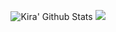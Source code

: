 <p align="center">
  <img alt="Kira' Github Stats" src="https://github-readme-stats.vercel.app/api?username=UnknownKira&show_icons=true&include_all_commits=true&hide_border=true" />
<img src="https://camo.githubusercontent.com/20eb4b698d1ad2acf7ec8dd7e24c3ee880822e0cd479fe6211555528e9a02730/68747470733a2f2f6769746875622d726561646d652d73746174732e616e7572616768617a7261312e76657263656c2e6170702f6170692f746f702d6c616e67732f3f757365726e616d653d326c32316c312626686964655f626f726465723d74727565266c61796f75743d636f6d70616374267468656d653d7261646963616c" /> 
</p>
